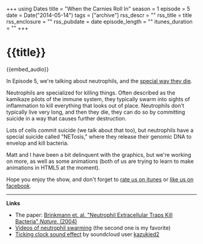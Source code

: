+++
using Dates
title = "When the Carnies Roll In"
season = 1
episode = 5
date = Date("2014-05-14")
tags = ["archive"]
rss_descr = ""
rss_title = title
rss_enclosure = ""
rss_pubdate = date
episode_length = ""
itunes_duration = ""
+++

# {{title}}

{{embed_audio}}

In Episode 5, we're talking about neutrophils, and the [special way they die](http://en.wikipedia.org/wiki/Neutrophil_extracellular_traps).

Neutrophils are specialized for killing things. Often described as the kamikaze pilots of the immune system, they typically swarm into sights of inflammation to kill everything that looks out of place. Neutrophils don't typically live very long, and then they die, they can do so by committing suicide in a way that causes further destruction.

Lots of cells commit suicide (we talk about that too), but neutrophils have a special suicide called "NETosis," where they release their genomic DNA to envelop and kill bacteria.

Matt and I have been a bit delinquent with the graphics, but we're working on more, as well as some animations (both of us are trying to learn to make animations in HTML5 at the moment).

Hope you enjoy the show, and don't forget to [rate us on itunes](https://itunes.apple.com/us/podcast/audiommunity/id829984733%20) or [like us on facebook](https://www.facebook.com/audiommunity).

---------

**Links**

- The paper: [Brinkmann et. al. "Neutrophil Extracellular Traps Kill Bacteria" *Nature.* (2004)](http://www.ncbi.nlm.nih.gov/pubmed/15001782)
- [Videos of neutrophil swarming](http://www.nature.com/nature/journal/v498/n7454/full/nature12175.html#videos) (the second one is my favorite)
- [Ticking clock sound effect](https://soundcloud.com/kazukied2/mechanical-clock-sound-effect) by soundcloud user [kazukied2](https://soundcloud.com/kazukied2/)
